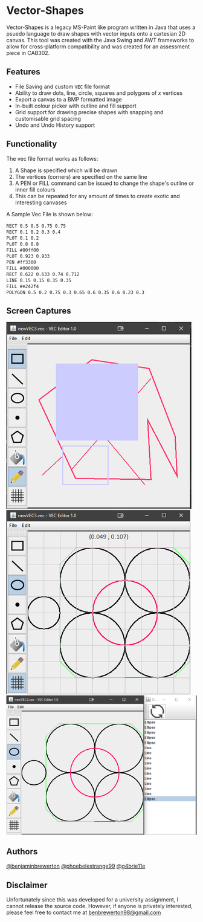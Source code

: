 # Vector-Shapes
Vector-Shapes is a legacy MS-Paint like program written in Java that uses a psuedo language to draw shapes with vector inputs onto a cartesian 2D canvas. This tool was created with the Java Swing and AWT frameworks to allow for cross-platform compatibility and was created for an assessment piece in CAB302.

## Features
- File Saving and custom `VEC` file format
- Ability to draw dots, line, circle, squares and polygons of *x* vertices
- Export a canvas to a BMP formatted image
- In-built colour picker with outline and fill support
- Grid support for drawing precise shapes with snapping and customisable grid spacing
- Undo and Undo History support

## Functionality
The vec file format works as follows:
1. A Shape is specified which will be drawn
2. The vertices (corners) are specified on the same line
3. A PEN or FILL command can be issued to change the shape's outline or inner fill colours
4. This can be repeated for any amount of times to create exotic and interesting canvases

A Sample Vec File is shown below:
```
RECT 0.5 0.5 0.75 0.75
RECT 0.1 0.2 0.3 0.4
PLOT 0.1 0.2
PLOT 0.8 0.8
FILL #00ff00
PLOT 0.923 0.933
PEN #ff3300
FILL #000000
RECT 0.622 0.633 0.74 0.712
LINE 0.15 0.15 0.35 0.35
FILL #e242f4
POLYGON 0.5 0.2 0.75 0.3 0.65 0.6 0.35 0.6 0.23 0.3
```

## Screen Captures
![Polygon and Square with Fill](Captures/cab302_1.PNG)
![Grid Drawn Circles and Polygon](Captures/cab302_2.PNG)
![Undo History Support](Captures/cab302_3.PNG)

## Authors
[@benjaminbrewerton](https://github.com/benjaminbrewerton)
[@phoebelestrange99](https://github.com/phoebelestrange99)
[@g4brie11e](https://github.com/g4brie11e)

## Disclaimer
Unfortunately since this was developed for a university assignment, I cannot release the source code. However, if anyone is privately interested, please feel free to contact me at benbrewerton98@gmail.com
